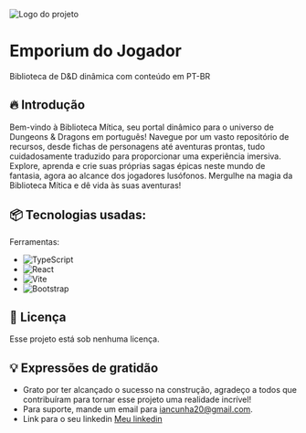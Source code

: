 ![Logo do projeto](https://i.imgur.com/MBV58cY.png)

# Emporium do Jogador
Biblioteca de D&D dinâmica com conteúdo em PT-BR

## 🔥 Introdução
Bem-vindo à Biblioteca Mítica, seu portal dinâmico para o universo de Dungeons & Dragons em português! Navegue por um vasto repositório de recursos, desde fichas de personagens até aventuras prontas, tudo cuidadosamente traduzido para proporcionar uma experiência imersiva. Explore, aprenda e crie suas próprias sagas épicas neste mundo de fantasia, agora ao alcance dos jogadores lusófonos. Mergulhe na magia da Biblioteca Mítica e dê vida às suas aventuras!

## 📦 Tecnologias usadas:

Ferramentas:
* ![TypeScript](https://img.shields.io/badge/typescript-%23007ACC.svg?style=for-the-badge&logo=typescript&logoColor=white)
* ![React](https://img.shields.io/badge/react-%2320232a.svg?style=for-the-badge&logo=react&logoColor=%2361DAFB)
* ![Vite](https://img.shields.io/badge/vite-%23646CFF.svg?style=for-the-badge&logo=vite&logoColor=white)
* ![Bootstrap](https://img.shields.io/badge/bootstrap-%238511FA.svg?style=for-the-badge&logo=bootstrap&logoColor=white)

## 📄 Licença

Esse projeto está sob nenhuma licença.

## 💡 Expressões de gratidão

* Grato por ter alcançado o sucesso na construção, agradeço a todos que contribuíram para tornar esse projeto uma realidade incrível!
* Para suporte, mande um email para iancunha20@gmail.com.
* Link para o seu linkedin [Meu linkedin](https://www.linkedin.com/in/iancunha/)
